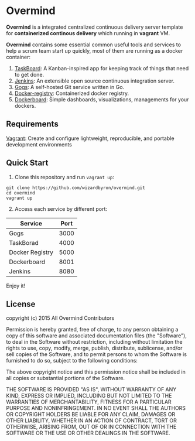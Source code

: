 Overmind
===========

__Overmind__ is a integrated centralized continuous delivery server template for __containerized continous delivery__ which running in **vagrant** VM.

__Overmind__ contains some essential common useful tools and services to help a scrum team start up quickly, most of them are running as a docker container:

1. [TaskBoard](https://github.com/kiswa/TaskBoard): A Kanban-inspired app for keeping track of things that need to get done.
2. [Jenkins](https://jenkins-ci.org/): An extensible open source continuous integration server.
3. [Gogs](http://gogs.io/): A self-hosted Git service written in Go.
4. [Docker-registry](https://registry.hub.docker.com/_/registry/): Containerized docker registry.
5. [Dockerboard](https://registry.hub.docker.com/u/dockerboard/dockerboard/): Simple dashboards, visualizations, managements for your dockers.

Requirements
----------

[Vagrant](https://www.vagrantup.com/): Create and configure lightweight, reproducible, and portable development environments

Quick Start
----------
1. Clone this repository and run `vagrant up`:
```
git clone https://github.com/wizardbyron/overmind.git
cd overmind
vagrant up
```
2. Access each service by different port:

| Service         | Port |
| --------------- |:----:|
| Gogs            | 3000 |
| TaskBorad       | 4000 |
| Docker Registry | 5000 |
| Dockerboard     | 8001 |
| Jenkins         | 8080 |

Enjoy it!

License
----------

copyright (c) 2015 All Overmind Contributors

Permission is hereby granted, free of charge, to any person obtaining a copy
of this software and associated documentation files (the "Software"), to deal
in the Software without restriction, including without limitation the rights
to use, copy, modify, merge, publish, distribute, sublicense, and/or sell
copies of the Software, and to permit persons to whom the Software is
furnished to do so, subject to the following conditions:

The above copyright notice and this permission notice shall be included in
all copies or substantial portions of the Software.

THE SOFTWARE IS PROVIDED "AS IS", WITHOUT WARRANTY OF ANY KIND, EXPRESS OR
IMPLIED, INCLUDING BUT NOT LIMITED TO THE WARRANTIES OF MERCHANTABILITY,
FITNESS FOR A PARTICULAR PURPOSE AND NONINFRINGEMENT. IN NO EVENT SHALL THE
AUTHORS OR COPYRIGHT HOLDERS BE LIABLE FOR ANY CLAIM, DAMAGES OR OTHER
LIABILITY, WHETHER IN AN ACTION OF CONTRACT, TORT OR OTHERWISE, ARISING FROM,
OUT OF OR IN CONNECTION WITH THE SOFTWARE OR THE USE OR OTHER DEALINGS IN
THE SOFTWARE.
